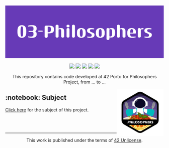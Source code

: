 <p align="center">
  <img src="https://github.com/lbordonal/lbordonal/blob/main/.images/42_Cursus_-_Philosophers.png">
</p>

<p align="center">
	<img src="https://img.shields.io/badge/score-not%20submitted-red?style=flat-square" />
	<img src="https://img.shields.io/github/languages/code-size/lbordonal/03-Philosophers?style=flat-square" />
	<img src="https://img.shields.io/github/languages/count/lbordonal/03-Philosophers?style=flat-square" />
	<img src="https://img.shields.io/github/languages/top/lbordonal/03-Philosophers?style=flat-square" />
	<img src="https://img.shields.io/github/last-commit/lbordonal/03-Philosophers?style=flat-square" />
</p>

<p align="center">
This repository contains code developed at 42 Porto for Philosophers Project, from ... to ...
</p>

<img src="https://github.com/lbordonal/lbordonal/blob/main/.42_badges/philosophersn.png" align="right" />
<h2>
	 :notebook: Subject
</h2>
<a href="https://github.com/lbordonal/03-Philosophers/blob/main/Subject/en.subject.pdf">Click here</a> for the subject of this project.
<br /><br />


<br />
<br />
<hr/>
<p align="center">
This work is published under the terms of <a href="https://github.com/gcamerli/42unlicense">42 Unlicense</a>.
</p>
